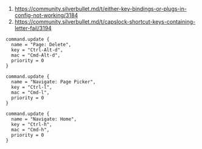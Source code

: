 
1. https://community.silverbullet.md/t/either-key-bindings-or-plugs-in-config-not-working/3184
2. https://community.silverbullet.md/t/capslock-shortcut-keys-containing-letter-fail/3194

```space-lua
command.update {
  name = "Page: Delete",
  key = "Ctrl-Alt-d",
  mac = "Cmd-Alt-d",
  priority = 0
}

command.update {
  name = "Navigate: Page Picker",
  key = "Ctrl-l",
  mac = "Cmd-l",
  priority = 0
}

command.update {
  name = "Navigate: Home",
  key = "Ctrl-h",
  mac = "Cmd-h",
  priority = 0
}
```